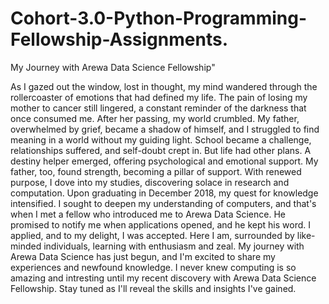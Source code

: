 # Cohort-3.0-Python-Programming-Fellowship-Assignments.

My Journey with Arewa Data Science Fellowship"

As I gazed out the window, lost in thought, my mind wandered through the rollercoaster of emotions that had defined my life. The pain of losing my mother to cancer still lingered, a constant reminder of the darkness that once consumed me.
After her passing, my world crumbled. My father, overwhelmed by grief, became a shadow of himself, and I struggled to find meaning in a world without my guiding light. School became a challenge, relationships suffered, and self-doubt crept in.
But life had other plans.
A destiny helper emerged, offering psychological and emotional support. My father, too, found strength, becoming a pillar of support. With renewed purpose, I dove into my studies, discovering solace in research and computation.
Upon graduating in December 2018, my quest for knowledge intensified. I sought to deepen my understanding of computers, and that's when I met a fellow who introduced me to Arewa Data Science.
He promised to notify me when applications opened, and he kept his word. I applied, and to my delight, I was accepted.
Here I am, surrounded by like-minded individuals, learning with enthusiasm and zeal. My journey with Arewa Data Science has just begun, and I'm excited to share my experiences and newfound knowledge.
I never knew computing is so amazing and intresting until my recent discovery with Arewa Data Science Fellowship.
Stay tuned as I'll reveal the skills and insights I've gained.

